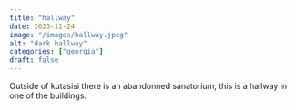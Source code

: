 ```yaml
---
title: "hallway"
date: 2023-11-24
image: "/images/hallway.jpeg"
alt: "dark hallway"
categories: ["georgia"]
draft: false
---
```


Outside of kutasisi there is an abandonned sanatorium, this is a hallway in one of the buildings. 